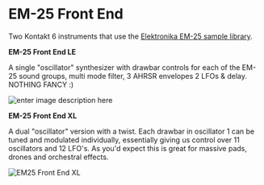 
# EM-25 Front End

Two Kontakt 6 instruments that use the [Elektronika EM-25 sample library](https://github.com/publicsamples/Elektronika-EM-25).

**EM-25 Front End LE**

A single "oscillator" synthesizer with drawbar controls for each of the EM-25 sound groups, multi mode filter, 3 AHRSR envelopes 2 LFOs & delay. NOTHING FANCY :)

![enter image description here](https://github.com/publicsamples/Elektronika-EM-25-K6/blob/master/images/le.jpg?raw=true)



**EM-25 Front End XL**

A dual "oscillator" version with a twist. Each drawbar in oscillator 1 can be tuned and modulated individually, essentially giving us control over 11 oscillators and 12 LFO's.  As you'd expect this is great for massive pads, drones and orchestral effects.  

![EM25 Front End XL](https://github.com/publicsamples/Elektronika-EM-25-K6/blob/master/images/25XL.jpg?raw=true)

